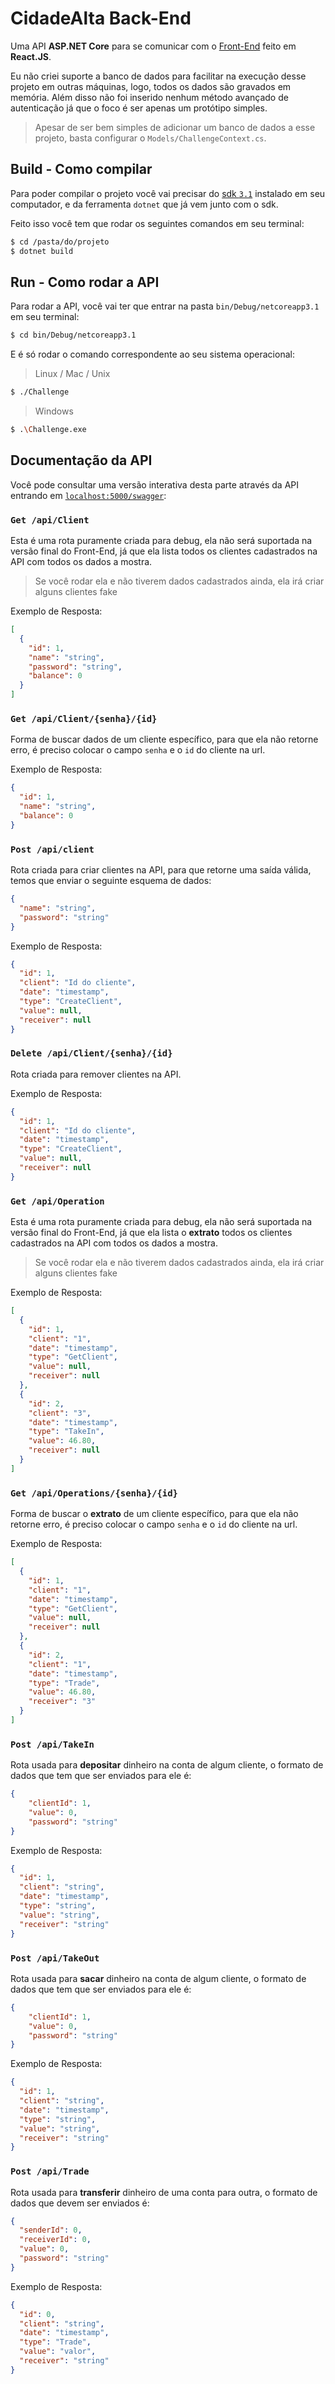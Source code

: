 # CidadeAlta Back-End

Uma API **ASP.NET Core** para se comunicar com o [Front-End]() feito em **React.JS**.

Eu não criei suporte a banco de dados para facilitar na execução desse projeto em outras máquinas, logo, todos os dados são gravados em memória. Além disso não foi inserido nenhum método avançado de autenticação já que o foco é ser apenas um protótipo simples.

> Apesar de ser bem simples de adicionar um banco de dados a esse projeto, basta configurar o `Models/ChallengeContext.cs`.

## Build - Como compilar

Para poder compilar o projeto você vai precisar do [sdk  `3.1`](https://dotnet.microsoft.com/download/dotnet-core/3.1) instalado em seu computador, e da ferramenta `dotnet` que já vem junto com o sdk.

Feito isso você tem que rodar os seguintes comandos em seu terminal:

```sh
$ cd /pasta/do/projeto
$ dotnet build
```

## Run - Como rodar a API

Para rodar a API, você vai ter que entrar na pasta `bin/Debug/netcoreapp3.1` em seu terminal:

```sh
$ cd bin/Debug/netcoreapp3.1
```

E é só rodar o comando correspondente ao seu sistema operacional:

> Linux / Mac / Unix

 ```sh
$ ./Challenge
 ```

> Windows

```sh
$ .\Challenge.exe
```

## Documentação da API

Você pode consultar uma versão interativa desta parte através da API entrando em [`localhost:5000/swagger`](htttp://localhost:5000/swagger):

### `Get /api/Client`

Esta é uma rota puramente criada para debug, ela não será suportada na versão final do Front-End, já que ela lista todos os clientes cadastrados na API com todos os dados a mostra.

> Se você rodar ela e não tiverem dados cadastrados ainda, ela irá criar alguns clientes fake

Exemplo de Resposta:

```json
[
  {
    "id": 1,
    "name": "string",
    "password": "string",
    "balance": 0
  }
]
```

### `Get /api/Client/{senha}/{id}`

Forma de buscar dados de um cliente específico, para que ela não retorne erro, é preciso colocar o campo `senha` e o `id` do cliente na url.

Exemplo de Resposta:

```json
{
  "id": 1,
  "name": "string",
  "balance": 0
}
```



### `Post /api/client`

Rota criada para criar clientes na API, para que retorne uma saída válida, temos que enviar o seguinte esquema de dados:

```json
{
  "name": "string",
  "password": "string"
}
```

Exemplo de Resposta:

```json
{
  "id": 1,
  "client": "Id do cliente",
  "date": "timestamp",
  "type": "CreateClient",
  "value": null,
  "receiver": null
}
```

### `Delete /api/Client/{senha}/{id}`

Rota criada para remover clientes na API.

Exemplo de Resposta:

```json
{
  "id": 1,
  "client": "Id do cliente",
  "date": "timestamp",
  "type": "CreateClient",
  "value": null,
  "receiver": null
}
```

### `Get /api/Operation`

Esta é uma rota puramente criada para debug, ela não será suportada na versão final do Front-End, já que ela lista o **extrato** todos os clientes cadastrados na API com todos os dados a mostra.

> Se você rodar ela e não tiverem dados cadastrados ainda, ela irá criar alguns clientes fake

Exemplo de Resposta:

```json
[
  {
    "id": 1,
    "client": "1",
    "date": "timestamp",
    "type": "GetClient",
    "value": null,
    "receiver": null
  },
  {
    "id": 2,
    "client": "3",
    "date": "timestamp",
    "type": "TakeIn",
    "value": 46.80,
    "receiver": null
  }
]
```

### `Get /api/Operations/{senha}/{id}`

Forma de buscar o **extrato** de um cliente específico, para que ela não retorne erro, é preciso colocar o campo `senha` e o `id` do cliente na url.

Exemplo de Resposta:

```json
[
  {
    "id": 1,
    "client": "1",
    "date": "timestamp",
    "type": "GetClient",
    "value": null,
    "receiver": null
  },
  {
    "id": 2,
    "client": "1",
    "date": "timestamp",
    "type": "Trade",
    "value": 46.80,
    "receiver": "3"
  }
]
```

### `Post /api/TakeIn`

Rota usada para **depositar** dinheiro na conta de algum cliente, o formato de dados que tem que ser enviados para ele é:

```json
{
    "clientId": 1,
    "value": 0,
    "password": "string"
}
```

Exemplo de Resposta:

```json
{
  "id": 1,
  "client": "string",
  "date": "timestamp",
  "type": "string",
  "value": "string",
  "receiver": "string"
}
```



### `Post /api/TakeOut`

Rota usada para **sacar** dinheiro na conta de algum cliente, o formato de dados que tem que ser enviados para ele é:

```json
{
    "clientId": 1,
    "value": 0,
    "password": "string"
}
```

Exemplo de Resposta:

```json
{
  "id": 1,
  "client": "string",
  "date": "timestamp",
  "type": "string",
  "value": "string",
  "receiver": "string"
}
```

### `Post /api/Trade`

Rota usada para **transferir** dinheiro de uma conta para outra, o formato de dados que devem ser enviados é:

```json
{
  "senderId": 0,
  "receiverId": 0,
  "value": 0,
  "password": "string"
}
```

Exemplo de Resposta:

```json
{
  "id": 0,
  "client": "string",
  "date": "timestamp",
  "type": "Trade",
  "value": "valor",
  "receiver": "string"
}
```

